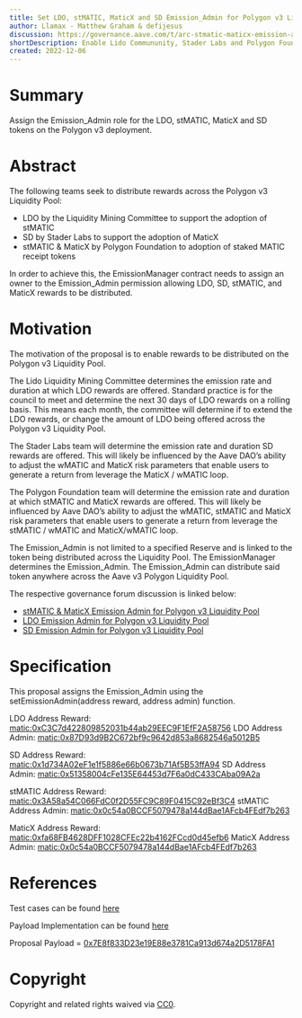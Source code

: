 ```yaml
---
title: Set LDO, stMATIC, MaticX and SD Emission_Admin for Polygon v3 Liquidity Pool
author: Llamax - Matthew Graham & defijesus
discussion: https://governance.aave.com/t/arc-stmatic-maticx-emission-admin-for-polygon-v3-liquidity-pool/10632
shortDescription: Enable Lido Commununity, Stader Labs and Polygon Foundation to distribute rewards across the Polygon v3 Liquidity Pool
created: 2022-12-06
---
```


# Summary

Assign the Emission_Admin role for the LDO, stMATIC, MaticX and SD tokens on the Polygon v3 deployment.  

# Abstract

The following teams seek to distribute rewards across the Polygon v3 Liquidity Pool:

* LDO by the Liquidity Mining Committee to support the adoption of stMATIC
* SD by Stader Labs to support the adoption of MaticX
* stMATIC & MaticX by Polygon Foundation to adoption of staked MATIC receipt tokens 

In order to achieve this, the EmissionManager contract needs to assign an owner to the Emission_Admin permission allowing LDO, SD, stMATIC, and MaticX rewards to be distributed.

# Motivation

The motivation of the proposal is to enable rewards to be distributed on the Polygon v3 Liquidity Pool.

The Lido Liquidity Mining Committee determines the emission rate and duration at which LDO rewards are offered. Standard practice is for the council to meet and determine the next 30 days of LDO rewards on a rolling basis. This means each month, the committee will determine if to extend the LDO rewards, or change the amount of LDO being offered across the Polygon v3 Liquidity Pool.

The Stader Labs team will determine the emission rate and duration SD rewards are offered. This will likely be influenced by the Aave DAO’s ability to adjust the wMATIC and MaticX risk parameters that enable users to generate a return from leverage the MaticX / wMATIC loop.

The Polygon Foundation team will determine the emission rate and duration at which stMATIC and MaticX rewards are offered. This will likely be influenced by Aave DAO’s ability to adjust the wMATIC, stMATIC and MaticX risk parameters that enable users to generate a return from leverage the stMATIC / wMATIC and MaticX/wMATIC loop.

The Emission_Admin is not limited to a specified Reserve and is linked to the token being distributed across the Liquidity Pool. The EmissionManager determines the Emission_Admin. The Emission_Admin can distribute said token anywhere across the Aave v3 Polygon Liquidity Pool.

The respective governance forum discussion is linked below:

* [stMATIC & MaticX Emission Admin for Polygon v3 Liquidity Pool](https://governance.aave.com/t/arc-stmatic-maticx-emission-admin-for-polygon-v3-liquidity-pool/10632)
* [LDO Emission Admin for Polygon v3 Liquidity Pool](https://governance.aave.com/t/arc-ldo-emission-admin-for-polygon-v3-liquidity-pool/10575)
* [SD Emission Admin for Polygon v3 Liquidity Pool](https://governance.aave.com/t/arc-sd-emission-admin-for-polygon-v3-liquidity-pool/10658)

# Specification

This proposal assigns the Emission_Admin using the setEmissionAdmin(address reward, address admin) function.

LDO Address Reward: [matic:0xC3C7d422809852031b44ab29EEC9F1EfF2A58756](https://polygonscan.com/address/0xC3C7d422809852031b44ab29EEC9F1EfF2A58756)
LDO Address Admin: [matic:0x87D93d9B2C672bf9c9642d853a8682546a5012B5](https://polygonscan.com/address/0x87D93d9B2C672bf9c9642d853a8682546a5012B5)

SD Address Reward: [matic:0x1d734A02eF1e1f5886e66b0673b71Af5B53ffA94](https://polygonscan.com/address/0x1d734A02eF1e1f5886e66b0673b71Af5B53ffA94)
SD Address Admin: [matic:0x51358004cFe135E64453d7F6a0dC433CAba09A2a](https://polygonscan.com/address/0x51358004cFe135E64453d7F6a0dC433CAba09A2a)

stMATIC Address Reward: [matic:0x3A58a54C066FdC0f2D55FC9C89F0415C92eBf3C4](https://polygonscan.com/address/0x3A58a54C066FdC0f2D55FC9C89F0415C92eBf3C4)
stMATIC Address Admin: [matic:0x0c54a0BCCF5079478a144dBae1AFcb4FEdf7b263](https://polygonscan.com/address/0x0c54a0BCCF5079478a144dBae1AFcb4FEdf7b263)

MaticX Address Reward: [matic:0xfa68FB4628DFF1028CFEc22b4162FCcd0d45efb6](https://polygonscan.com/address/0xfa68FB4628DFF1028CFEc22b4162FCcd0d45efb6)
MaticX Address Admin: [matic:0x0c54a0BCCF5079478a144dBae1AFcb4FEdf7b263](https://polygonscan.com/address/0x0c54a0bccf5079478a144dbae1afcb4fedf7b263)

# References

Test cases can be found [here](https://github.com/defijesus/stMATIC-update-emissions-admin-aave-v3/blob/main/tests/ChangeEmissionAdminTest.sol)

Payload Implementation can be found [here](https://github.com/defijesus/stMATIC-update-emissions-admin-aave-v3/blob/main/src/contracts/ChangeEmissionAdminPayload.sol)

Proposal Payload = [0x7E8f833D23e19E88e3781Ca913d674a2D5178FA1](https://polygonscan.com/address/0x7E8f833D23e19E88e3781Ca913d674a2D5178FA1)

# Copyright

Copyright and related rights waived via [CC0](https://creativecommons.org/publicdomain/zero/1.0/).